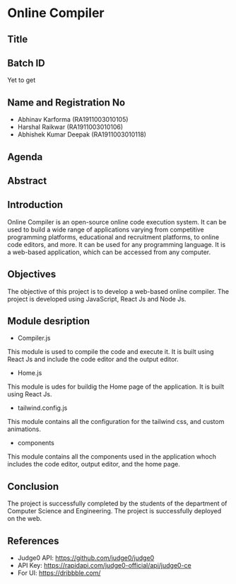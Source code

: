 # Online Compiler

## Title

## Batch ID

Yet to get

## Name and Registration No

- Abhinav Karforma (RA1911003010105)
- Harshal Raikwar (RA1911003010106)
- Abhishek Kumar Deepak (RA1911003010118)

## Agenda

## Abstract

## Introduction

Online Compiler is an open-source online code execution system. It can be used to build a wide range of applications varying from competitive programming platforms, educational and recruitment platforms, to online code editors, and more. It can be used for any programming language. It is a web-based application, which can be accessed from any computer.

## Objectives

The objective of this project is to develop a web-based online compiler. The project is developed using JavaScript, React Js and Node Js.

## Module desription

- Compiler.js

This module is used to compile the code and execute it. It is built using React Js and include the code editor and the output editor.

- Home.js

This module is udes for buildig the Home page of the application. It is built using React Js.

- tailwind.config.js

This module contains all the configuration for the tailwind css, and custom animations.

- components

This module contains all the components used in the application whoch includes the code editor, output editor, and the home page.

## Conclusion

The project is successfully completed by the students of the department of Computer Science and Engineering. The project is successfully deployed on the web.

## References

- Judge0 API: https://github.com/judge0/judge0
- API Key: https://rapidapi.com/judge0-official/api/judge0-ce
- For UI: https://dribbble.com/

